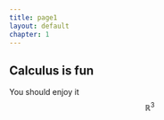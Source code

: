```yaml
---
title: page1
layout: default
chapter: 1
---
```


## Calculus is fun

You should enjoy it
$$
\mathbb{R}^3
$$